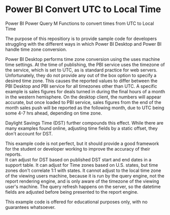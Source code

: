 # Power BI Convert UTC to Local Time

Power BI Power Query M Functions to convert times from UTC to Local Time

The purpose of this repositiory is to provide sample code for developers struggling with the different ways in which Power BI Desktop and Power BI handle time zone conversion.  

Power BI Desktop performs time zone conversion using the uses machine time settings.  At the time of publishing, the PBI service uses the timezone of the service, which is set to UTC, as is standard practice for web servers. Unfortunately, they do not provide any out of the box option to specify a desired time zone.  This causes the reported values to differ between the PBI Desktop and PBI service for all timezones other than UTC.  A specific example is sales figures for deals turned in during the final hours of a month in the western hemisphere.  On the desktop client, the numbers will appear accurate, but once loaded to PBI service, sales figures from the end of the month sales push will be reported as the following month, due to UTC being some 4-7 hrs ahead, depending on time zone. 

Daylight Savings Time (DST) further compounds this effect. While there are many examples found online, adjusting time fields by a static offset, they don't account for DST. 

This example code is not perfect, but it should provide a good framework for the student or developer working to improve the accuracy of their reports.  
It can adjust for DST based on published DST start and end dates in a support table.
It can adjust for Time zones based on U.S. states, but time zones don't correlate 1:1 with states. 
It cannot adjust to the local time zone of the viewing users machine, because it is run by the query engine, not the report rendering engine, and is only aware of the timezone of the viewing user's machine.  The query refresh happens on the server, so the datetime fields are adjusted before being presented to the report engine. 

This example code is offered for educational purposes only, with no guarantees whatsoever.
